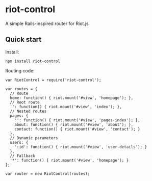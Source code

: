 # riot-control
A simple Rails-inspired router for Riot.js

## Quick start

Install:

```npm install riot-control```

Routing code:

```
var RiotControl = require('riot-control');

var routes = {
  // Route
  home: function() { riot.mount('#view', 'homepage'); },
  // Root route
  '': function() { riot.mount('#view', 'index'); },
  // Nested routes
  pages: {
    '': function() { riot.mount('#view', 'pages-index'); },
    about: function() { riot.mount('#view', 'about'); },
    contact: function() { riot.mount('#view', 'contact'); }
  },
  // Dynamic parameters
  users: {
    ':id': function() { riot.mount('#view', 'user-details'); }
  },
  // Fallback
  '*': function() { riot.mount('#view', 'homepage'); }
};

var router = new RiotControl(routes);
```
